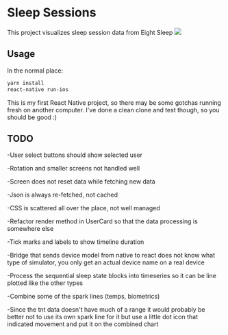 # Sleep Sessions

This project visualizes sleep session data from Eight Sleep
![](demo.gif)

## Usage
In the normal place:
```bash
yarn install
react-native run-ios
```
This is my first React Native project, so there may be some gotchas running fresh on another computer. I've done a clean clone and test though, so you should be good :)

## TODO

-User select buttons should show selected user

-Rotation and smaller screens not handled well

-Screen does not reset data while fetching new data

-Json is always re-fetched, not cached

-CSS is scattered all over the place, not well managed

-Refactor render method in UserCard so that the data processing is somewhere else

-Tick marks and labels to show timeline duration

-Bridge that sends device model from native to react does not know what type of simulator, you only get an actual device name on a real device

-Process the sequential sleep state blocks into timeseries so it can be line plotted like the other types

-Combine some of the spark lines (temps, biometrics)

-Since the tnt data doesn't have much of a range it would probably be better not to use its own spark line for it but use a little dot icon that indicated movement and put it on the combined chart

